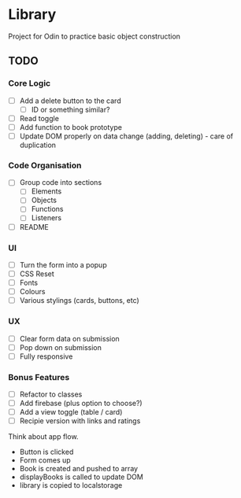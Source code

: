 # Library

Project for Odin to practice basic object construction







## TODO

### Core Logic

- [ ] Add a delete button to the card
  - [ ] ID or something similar?
- [ ] Read toggle
 - [ ] Add function to book prototype
- [ ] Update DOM properly on data change (adding, deleting) - care of duplication

### Code Organisation

- [ ] Group code into sections
  - [ ] Elements
  - [ ] Objects
  - [ ] Functions
  - [ ] Listeners
- [ ] README

### UI
- [ ] Turn the form into a popup
- [ ] CSS Reset
- [ ] Fonts
- [ ] Colours
- [ ] Various stylings (cards, buttons, etc)

### UX
- [ ] Clear form data on submission
- [ ] Pop down on submission
- [ ] Fully responsive

### Bonus Features

- [ ] Refactor to classes
- [ ] Add firebase (plus option to choose?)
- [ ] Add a view toggle (table / card)
- [ ] Recipie version with links and ratings

Think about app flow.
* Button is clicked
* Form comes up
* Book is created and pushed to array
* displayBooks is called to update DOM
* library is copied to localstorage
